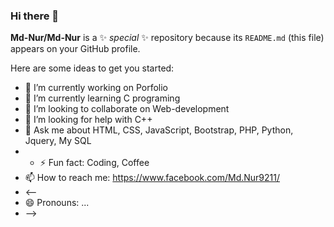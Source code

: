 ### Hi there 👋


**Md-Nur/Md-Nur** is a ✨ _special_ ✨ repository because its `README.md` (this file) appears on your GitHub profile.

Here are some ideas to get you started:

- 🔭 I’m currently working on Porfolio
- 🌱 I’m currently learning C programing
- 👯 I’m looking to collaborate on Web-development
- 🤔 I’m looking for help with C++
- 💬 Ask me about HTML, CSS, JavaScript, Bootstrap, PHP, Python, Jquery, My SQL
- - ⚡ Fun fact: Coding, Coffee
- 📫 How to reach me: https://www.facebook.com/Md.Nur9211/
- <--
- 😄 Pronouns: ...
- -->
